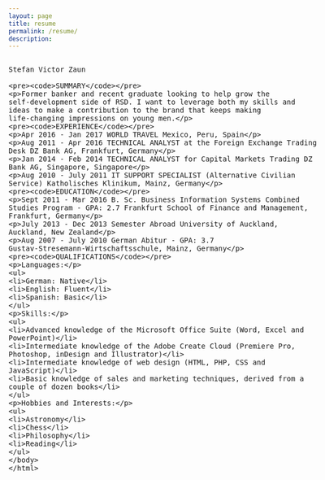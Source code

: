```yaml
---
layout: page
title: resume
permalink: /resume/
description:
---
```

<plaintext>
Stefan Victor Zaun

~~~~~~~~~~~~~~~~~~~~~~~~
SUMMARY
~~~~~~~~~~~~~~~~~~~~~~~~
Former banker and recent graduate looking to help grow the self-development side of RSD. I want to leverage both my skills and ideas to make a contribution to the brand that keeps making life-changing impressions on young men.

~~~~~~~~~~~~~~~~~~~~~~~~
EXPERIENCE
~~~~~~~~~~~~~~~~~~~~~~~~
Apr 2016 - Jan 2017
WORLD TRAVEL
Mexico, Peru, Spain

Aug 2011 - Apr 2016
TECHNICAL ANALYST at the Foreign Exchange Trading Desk
DZ Bank AG, Frankfurt, Germany

Jan 2014 - Feb 2014
TECHNICAL ANALYST for Capital Markets Trading
DZ Bank AG, Singapore, Singapore

Aug 2010 - July 2011
IT SUPPORT SPECIALIST (Alternative Civilian Service)
Katholisches Klinikum, Mainz, Germany

~~~~~~~~~~~~~~~~~~~~~~~~
EDUCATION
~~~~~~~~~~~~~~~~~~~~~~~~
Sept 2011 - Mar 2016
B. Sc. Business Information Systems
Combined Studies Program - GPA: 2.7
Frankfurt School of Finance and Management, Frankfurt, Germany

July 2013 - Dec 2013
Semester Abroad
University of Auckland, Auckland, New Zealand

Aug 2007 - July 2010
German Abitur - GPA: 3.7
Gustav-Stresemann-Wirtschaftsschule, Mainz, Germany

~~~~~~~~~~~~~~~~~~~~~~~~
QUALIFICATIONS
~~~~~~~~~~~~~~~~~~~~~~~~
Languages:
* German: Native
* English: Fluent
* Spanish: Basic

Skills:
* Advanced knowledge of the Microsoft Office Suite (Word, Excel and PowerPoint)
* Intermediate knowledge of the Adobe Create Cloud (Premiere Pro, Photoshop, inDesign and Illustrator)
* Intermediate knowledge of web design (HTML, PHP, CSS and JavaScript)
* Basic knowledge of sales and marketing techniques, derived from a couple of dozen books

Hobbies and Interests:
* Astronomy
* Chess
* Philosophy
* Reading